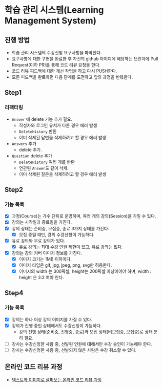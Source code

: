 # 학습 관리 시스템(Learning Management System)
## 진행 방법
* 학습 관리 시스템의 수강신청 요구사항을 파악한다.
* 요구사항에 대한 구현을 완료한 후 자신의 github 아이디에 해당하는 브랜치에 Pull Request(이하 PR)를 통해 코드 리뷰 요청을 한다.
* 코드 리뷰 피드백에 대한 개선 작업을 하고 다시 PUSH한다.
* 모든 피드백을 완료하면 다음 단계를 도전하고 앞의 과정을 반복한다.

## Step1

### 리팩터링

- `Answer` 에 delete 기능 추가 필요.
  - 작성자와 로그인 유저가 다른 경우 에러 발생
  - `DeleteHistory` 반환
  - 이미 삭제된 답변을 삭제하려고 할 경우 에러 발생
- `Answers` 추가
  - delete 추가.
- `Question` delete 추가
  - `DeleteHistory` 여러 개를 반환
  - 연관된 `Answer`도 같이 삭제.
  - 이미 삭제된 질문을 삭제하려고 할 경우 에러 발생

## Step2

### 기능 목록
- [x] 과정(Course)는 기수 단위로 운영하며, 여러 개의 강의(Session)을 가질 수 있다.
- [x] 강의는 시작일과 종료일을 가진다.
- [x] 강의 상태는 준비중, 모집중, 종료 3가지 상태를 가진다.
  - [x] 모집 중일 때만, 강의 수강신청이 가능하다.
- [x] 유료 강의와 무료 강의가 있다.
  - [x] 유료 강의는 최대 수강 인원 제한이 있고, 유료 강의는 없다.
- [x] 강의는 강의 커버 이미지 정보를 가진다.
  - [x] 이미지 크기는 1MB 이하이다.
  - [x] 이미지 타입은 gif, jpg, jpeg, png, svg만 허용한다.
  - [x] 이미지의 width 는 300픽셀, height는 200픽셀 이상이어야 하며, width : height 은 3:2 여야 한다.

## Step4

### 기능 목록
- [x] 강의는 하나 이상 강의 이미지를 가질 수 있다.
- [x] 강의가 진행 중인 상태에서도 수강신청이 가능하다.
  - 강의 진행 상태(준비중, 진행중, 종료)와 모집 상태(비모집중, 모집중)로 상태 분리 필요.
- [ ] 강사는 수강신청한 사람 중, 선발된 인원에 대해서만 수강 승인이 가능해야 한다.
- [ ] 강사는 수강신청한 사람 중, 선발되지 않은 사람은 수강 취소할 수 있다.
## 온라인 코드 리뷰 과정
* [텍스트와 이미지로 살펴보는 온라인 코드 리뷰 과정](https://github.com/next-step/nextstep-docs/tree/master/codereview)